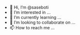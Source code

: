 - 👋 Hi, I’m @saseboti
- 👀 I’m interested in ...
- 🌱 I’m currently learning ...
- 💞️ I’m looking to collaborate on ...
- 📫 How to reach me ...

<!---
saseboti/saseboti is a ✨ special ✨ repository because its `README.md` (this file) appears on your GitHub profile.
You can click the Preview link to take a look at your changes.
--->
